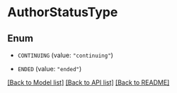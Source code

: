 # AuthorStatusType

## Enum


* `CONTINUING` (value: `"continuing"`)

* `ENDED` (value: `"ended"`)


[[Back to Model list]](../README.md#documentation-for-models) [[Back to API list]](../README.md#documentation-for-api-endpoints) [[Back to README]](../README.md)



